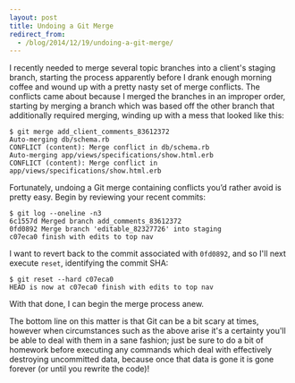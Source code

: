 ```yaml
---
layout: post
title: Undoing a Git Merge
redirect_from:
  - /blog/2014/12/19/undoing-a-git-merge/
---
```


I recently needed to merge several topic branches into a client's staging branch, starting the
 process apparently before I drank enough morning coffee and wound up with a pretty nasty set of merge conflicts. The conflicts came about because I merged the branches in an improper order, starting by merging a branch which was based off the other branch that additionally required merging, winding up with a mess that looked like this:

    $ git merge add_client_comments_83612372
    Auto-merging db/schema.rb
    CONFLICT (content): Merge conflict in db/schema.rb
    Auto-merging app/views/specifications/show.html.erb
    CONFLICT (content): Merge conflict in app/views/specifications/show.html.erb

Fortunately, undoing a Git merge containing conflicts you&rsquo;d rather avoid is pretty easy. Begin by reviewing your recent commits:

    $ git log --oneline -n3
    6c1557d Merged branch add_comments_83612372
    0fd0892 Merge branch 'editable_82327726' into staging
    c07eca0 finish with edits to top nav

I want to revert back to the commit associated with `0fd0892`, and so I'll next execute `reset`, identifying the commit SHA:

    $ git reset --hard c07eca0
    HEAD is now at c07eca0 finish with edits to top nav

With that done, I can begin the merge process anew.

The bottom line on this matter is that Git can be a bit scary at times, however when circumstances such as the above arise it's a certainty you'll be able to deal with them in a sane fashion; just be sure to do a bit of homework before executing any commands which deal with effectively destroying uncommitted data, because once that data is gone it is gone forever (or until you rewrite the code)!
